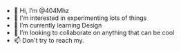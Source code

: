 - 👋 Hi, I’m @404Mhz
- 👀 I'm interested in experimenting lots of things
- 🌱 I’m currently learning Design
- 💞️ I’m looking to collaborate on anything that can be cool
- 📫 Don't try to reach my.

<!---
404Mhz/404Mhz is a ✨ special ✨ repository because its `README.md` (this file) appears on your GitHub profile.
You can click the Preview link to take a look at your changes.
--->
